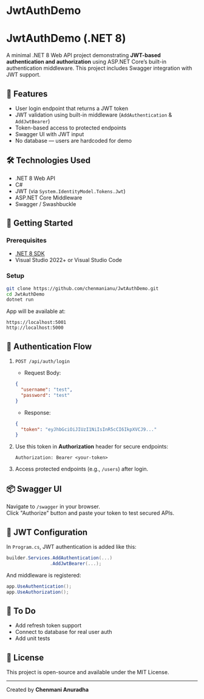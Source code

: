 # JwtAuthDemo
# JwtAuthDemo (.NET 8)

A minimal .NET 8 Web API project demonstrating **JWT-based authentication and authorization** using ASP.NET Core’s built-in authentication middleware. This project includes Swagger integration with JWT support.

## 🔐 Features

- User login endpoint that returns a JWT token
- JWT validation using built-in middleware (`AddAuthentication` & `AddJwtBearer`)
- Token-based access to protected endpoints
- Swagger UI with JWT input
- No database — users are hardcoded for demo

## 🛠 Technologies Used

- .NET 8 Web API
- C#
- JWT (via `System.IdentityModel.Tokens.Jwt`)
- ASP.NET Core Middleware
- Swagger / Swashbuckle

## 🚀 Getting Started

### Prerequisites

- [.NET 8 SDK](https://dotnet.microsoft.com/en-us/download/dotnet/8.0)
- Visual Studio 2022+ or Visual Studio Code

### Setup

```bash
git clone https://github.com/chenmanianu/JwtAuthDemo.git
cd JwtAuthDemo
dotnet run
```

App will be available at:
```
https://localhost:5001
http://localhost:5000
```

## 🔑 Authentication Flow

1. `POST /api/auth/login`
    - Request Body:
    ```json
    {
      "username": "test",
      "password": "test"
    }
    ```
    - Response:
    ```json
    {
      "token": "eyJhbGciOiJIUzI1NiIsInR5cCI6IkpXVCJ9..."
    }
    ```

2. Use this token in **Authorization** header for secure endpoints:
    ```
    Authorization: Bearer <your-token>
    ```

3. Access protected endpoints (e.g., `/users`) after login.

## 📦 Swagger UI

Navigate to `/swagger` in your browser.  
Click "Authorize" button and paste your token to test secured APIs.

## 🔐 JWT Configuration

In `Program.cs`, JWT authentication is added like this:

```csharp
builder.Services.AddAuthentication(...)
                .AddJwtBearer(...);
```

And middleware is registered:

```csharp
app.UseAuthentication();
app.UseAuthorization();
```

## 📝 To Do

- Add refresh token support
- Connect to database for real user auth
- Add unit tests

## 📄 License

This project is open-source and available under the MIT License.

---

Created by **Chenmani Anuradha**
